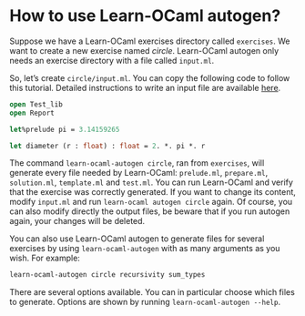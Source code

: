 # How to use Learn-OCaml autogen?

Suppose we have a Learn-OCaml exercises directory called `exercises`. We want
to create a new exercise named *circle*. Learn-OCaml autogen only needs an
exercise directory with a file called `input.ml`.

So, let’s create `circle/input.ml`. You can copy the following code to follow
this tutorial. Detailed instructions to write an input file are available
[here](write_ex.md).

```ocaml
open Test_lib
open Report

let%prelude pi = 3.14159265

let diameter (r : float) : float = 2. *. pi *. r
```

The command `learn-ocaml-autogen circle`, ran from `exercises`, will generate
every file needed by Learn-OCaml: `prelude.ml`, `prepare.ml`, `solution.ml`,
`template.ml` and `test.ml`. You can run Learn-OCaml and verify that the
exercise was correctly generated. If you want to change its content, modify
`input.ml` and run `learn-ocaml autogen circle` again. Of course, you can also
modify directly the output files, be beware that if you run autogen again, your
changes will be deleted.

You can also use Learn-OCaml autogen to generate files for several exercises by
using `learn-ocaml-autogen` with as many arguments as you wish. For example:
```bash
learn-ocaml-autogen circle recursivity sum_types
```

There are several options available. You can in particular choose which files
to generate. Options are shown by running `learn-ocaml-autogen --help`.
